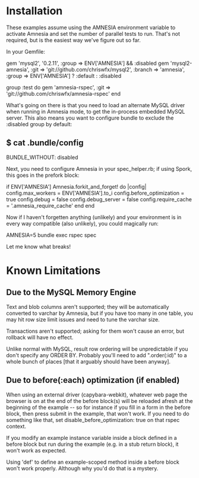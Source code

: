 # Installation

These examples assume using the AMNESIA environment variable to activate Amnesia and set the number of parallel tests to run. That's not required, but is the easiest way we've figure out so far.

In your Gemfile:

  gem 'mysql2', '0.2.11', :group => ENV['AMNESIA'] && :disabled
  gem 'mysql2-amnesia', :git => 'git://github.com/chriswfx/mysql2', :branch => 'amnesia', :group => ENV['AMNESIA'] ? :default : :disabled
  
  group :test do
    gem 'amnesia-rspec', :git => 'git://github.com/chriswfx/amnesia-rspec'
  end

What's going on there is that you need to load an alternate MySQL driver when running in Amnesia mode, to get the in-process embedded MySQL server. This also means you want to configure bundle to exclude the :disabled group by default:

  $ cat .bundle/config 
  ---
  BUNDLE_WITHOUT: disabled

Next, you need to configure Amnesia in your spec_helper.rb; if using Spork, this goes in the prefork block:

  if ENV['AMNESIA']
    Amnesia.forkit_and_forget! do |config|
      config.max_workers = ENV['AMNESIA'].to_i
      config.before_optimization = true
      config.debug = false
      config.debug_server = false
      config.require_cache = '.amnesia_require_cache'
    end
  end

Now if I haven't forgetten anything (unlikely) and your environment is in every way compatible (also unlikely), you could magically run:

AMNESIA=5 bundle exec rspec spec

Let me know what breaks!

# Known Limitations

## Due to the MySQL Memory Engine

Text and blob columns aren't supported; they will be automatically converted to varchar by Amnesia, but if you have too many in one table, you may hit row size limit issues and need to tune the varchar size.

Transactions aren't supported; asking for them won't cause an error, but rollback will have no effect.

Unlike normal with MySQL, result row ordering will be unpredictable if you don't specify any ORDER BY. Probably you'll need to add ".order(:id)" to a whole bunch of places [that it arguably should have been anyway].

## Due to before(:each) optimization (if enabled)

When using an external driver (capybara-webkit), whatever web page the browser is on at the end of the before block(s) will be reloaded afresh at the beginning of the example -- so for instance if you fill in a form in the before block, then press submit in the example, that won't work. If you need to do something like that, set disable_before_optimization: true on that rspec context. 

If you modify an example instance variable inside a block defined in a before block but run during the example (e.g. in a stub return block), it won't work as expected.

Using 'def' to define an example-scoped method inside a before block won't work properly. Although why you'd do that is a mystery.

